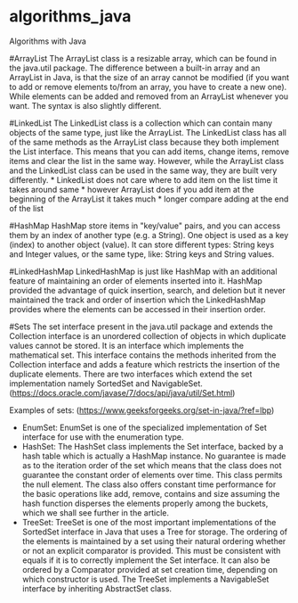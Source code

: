 # algorithms_java
Algorithms with Java

#ArrayList
The ArrayList class is a resizable array, which can be found in the java.util package.
The difference between a built-in array and an ArrayList in Java, is that the size of an array cannot be modified
(if you want to add or remove elements to/from an array, you have to create a new one). 
While elements can be added and removed from an ArrayList whenever you want. The syntax is also slightly different.

#LinkedList
The LinkedList class is a collection which can contain many objects of the same type, just like the ArrayList.
The LinkedList class has all of the same methods as the ArrayList class because they both implement the List interface. 
This means that you can add items, change items, remove items and clear the list in the same way.
However, while the ArrayList class and the LinkedList class can be used in the same way, they are built very differently.
     * LinkedList does not care where to add item on the list time it takes around same
     * however ArrayList does if you add item at the beginning of the ArrayList it takes much
     * longer compare adding at the end of the list
     
#HashMap
HashMap store items in "key/value" pairs, and you can access them by an index of another type (e.g. a String).
One object is used as a key (index) to another object (value). It can store different types: String keys and Integer 
values, or the same type, like: String keys and String values.

#LinkedHashMap
LinkedHashMap is just like HashMap with an additional feature of maintaining an order of elements inserted into it. 
HashMap provided the advantage of quick insertion, search, and deletion but it never maintained the track and order of 
insertion which the LinkedHashMap provides where the elements can be accessed in their insertion order.

#Sets
The set interface present in the java.util package and extends the Collection interface is an unordered collection 
of objects in which duplicate values cannot be stored. It is an interface which implements the mathematical set. 
This interface contains the methods inherited from the Collection interface and adds a feature 
which restricts the insertion of the duplicate elements.
There are two interfaces which extend the set implementation namely SortedSet and NavigableSet.
(https://docs.oracle.com/javase/7/docs/api/java/util/Set.html)

Examples of sets: (https://www.geeksforgeeks.org/set-in-java/?ref=lbp)
- EnumSet: EnumSet is one of the specialized implementation of Set interface for use with the enumeration type.
- HashSet: The HashSet class implements the Set interface, backed by a hash table which is actually a HashMap instance. 
No guarantee is made as to the iteration order of the set which means that the class does not guarantee the constant 
order of elements over time. This class permits the null element. The class also offers constant time performance 
for the basic operations like add, remove, contains and size assuming the hash function disperses the elements 
properly among the buckets, which we shall see further in the article.
- TreeSet: TreeSet is one of the most important implementations of the SortedSet interface in Java that uses 
a Tree for storage. The ordering of the elements is maintained by a set using their natural ordering whether 
or not an explicit comparator is provided. This must be consistent with equals if it is to correctly implement 
the Set interface. It can also be ordered by a Comparator provided at set creation time, depending on which 
constructor is used. The TreeSet implements a NavigableSet interface by inheriting AbstractSet class.





